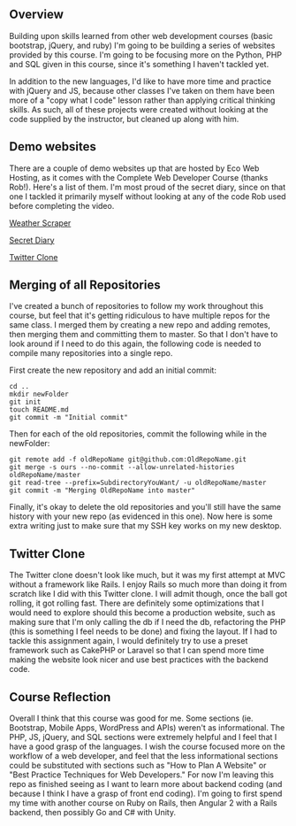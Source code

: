 ## Overview
Building upon skills learned from other web development courses (basic bootstrap, jQuery, and ruby) I'm going to be building a series of websites provided by this course. I'm going to be focusing more on the Python, PHP and SQL given in this course, since it's something I haven't tackled yet.

In addition to the new languages, I'd like to have more time and practice with jQuery and JS, because other classes I've taken on them have been more of a "copy what I code" lesson rather than applying critical thinking skills. As such, all of these projects were created without looking at the code supplied by the instructor, but cleaned up along with him.

## Demo websites
There are a couple of demo websites up that are hosted by Eco Web Hosting, as it comes with the Complete Web Developer Course (thanks Rob!). Here's a list of them. I'm most proud of the secret diary, since on that one I tackled it primarily myself without looking at any of the code Rob used before completing the video.


[Weather Scraper](http://176.32.230.7/cwdcmyles.com/WeatherScraper/)

[Secret Diary](http://176.32.230.7/cwdcmyles.com/secret/diary/)

[Twitter Clone](http://176.32.230.7/cwdcmyles.com/TwitterClone/)


## Merging of all Repositories
I've created a bunch of repositories to follow my work throughout this course, but feel that it's getting ridiculous to have multiple repos for the same class. I merged them by creating a new repo and adding remotes, then merging them and committing them to master. So that I don't have to look around if I need to do this again, the following code is needed to compile many repositories into a single repo.

First create the new repository and add an initial commit:
```
cd ..
mkdir newFolder
git init
touch README.md
git commit -m "Initial commit"
```
Then for each of the old repositories, commit the following while in the newFolder:
```
git remote add -f oldRepoName git@github.com:OldRepoName.git
git merge -s ours --no-commit --allow-unrelated-histories oldRepoName/master
git read-tree --prefix=SubdirectoryYouWant/ -u oldRepoName/master
git commit -m "Merging OldRepoName into master"
```
Finally, it's okay to delete the old repositories and you'll still have the same history with your new repo (as evidenced in this one). Now here is some extra writing just to make sure that my SSH key works on my new desktop.

## Twitter Clone
The Twitter clone doesn't look like much, but it was my first attempt at MVC without a framework like Rails. I enjoy Rails so much more than doing it from scratch like I did with this Twitter clone. I will admit though, once the ball got rolling, it got rolling fast. There are definitely some optimizations that I would need to explore should this become a production website, such as making sure that I'm only calling the db if I need the db, refactoring the PHP (this is something I feel needs to be done) and fixing the layout. If I had to tackle this assignment again, I would definitely try to use a preset framework such as CakePHP or Laravel so that I can spend more time making the website look nicer and use best practices with the backend code.

## Course Reflection
Overall I think that this course was good for me. Some sections (ie. Bootstrap, Mobile Apps, WordPress and APIs) weren't as informational. The PHP, JS, jQuery, and SQL sections were extremely helpful and I feel that I have a good grasp of the languages. I wish the course focused more on the workflow of a web developer, and feel that the less informational sections could be substituted with sections such as "How to Plan A Website" or "Best Practice Techniques for Web Developers." For now I'm leaving this repo as finished seeing as I want to learn more about backend coding (and because I think I have a grasp of front end coding). I'm going to first spend my time with another course on Ruby on Rails, then Angular 2 with a Rails backend, then possibly Go and C# with Unity.
